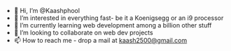 - 👋 Hi, I’m @Kaashphool
- 👀 I’m interested in everything fast-  be it a Koenigsegg or an i9 processor
- 🌱 I’m currently learning web development among a billion other stuff
- 💞️ I’m looking to collaborate on web dev projects
- 📫 How to reach me - drop a mail at kaash2500@gmail.com

<!---
Kaashphool/Kaashphool is a ✨ special ✨ repository because its `README.md` (this file) appears on your GitHub profile.
You can click the Preview link to take a look at your changes.
--->

